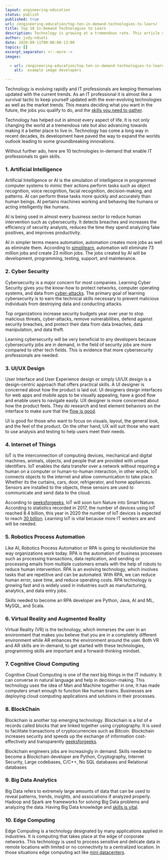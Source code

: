 ```yaml
---
layout: engineering-education
status: publish
published: true
url: /engineering-education/top-ten-in-demand-technologies-to-learn/
title: Top 10 In-Demand Technologies to Learn
description: Technology is growing at a tremendous rate. This article describes 10 demanding technologies to learn and earn skills.
author: judy-nduati
date: 2020-09-11T00:00:00-13:00
topics: []
excerpt_separator: <!--more-->
images:

  - url: /engineering-education/top-ten-in-demand-technologies-to-learn/hero.jpg
    alt:  example image developers

---
```

Technology is evolving rapidly and IT professionals are keeping themselves updated with the current trends. As an IT professional it is almost like a survival tactic to keep yourself updated with the ever-evolving technologies as well as the market trends. This means deciding what you want in the future, the jobs you qualify to do, and the [skills you need to gather](https://www.simplilearn.com/top-technology-trends-and-jobs-article).
<!--more-->
Technology has helped out in almost every aspect of life. It is not only changing the world at a tremendous rate but also advancing towards making it a better place to live in. Technology has come a long way in recent decades, its development have paved the way to expand the worlds outlook leading to some groundbreaking innovations.

Without further ado, here are 10 technologies in-demand that enable IT professionals to gain skills.

### 1. Artificial Intelligence
Artificial Intelligence or AI is the simulation of intelligence in programmed computer systems to mimic their actions perform tasks such as object recognition, voice recognition, facial recognition, decision-making, and patterns. AI can perform these tasks more quickly and accurately than human beings. AI pertains machines working and behaving like humans or acting intelligently like humans.

AI is being used in almost every business sector to reduce human intervention such as cybersecurity. It detects breaches and increases the efficiency of security analysts, reduces the time they spend analyzing fake positives, and improves productivity.

AI in simpler terms means automation, automation creates more jobs as well as eliminate them. According to [simplilearn](https://www.simplilearn.com/top-technology-trends-and-jobs-article), automation will eliminate 73 million jobs and create 23 million jobs. The jobs created by AI will be development, programming, testing, support, and maintenance.

### 2. Cyber Security
Cybersecurity is a major concern for most companies. Learning Cyber Security gives you the know-how to protect networks, computer operating systems, and data from [cyber-attacks](https://www.geeksforgeeks.org/top-10-technology-trends-that-you-can-learn-in-2020/). The primary goal of learning cybersecurity is to earn the technical skills necessary to prevent malicious individuals from destroying data and conducting attacks.

Top organizations increase security budgets year over year to stop malicious threats, cyber-attacks, remove vulnerabilities, defend against security breaches, and protect their data from data breaches, data manipulation, and data theft.

Learning cybersecurity will be very beneficial to any developers because cybersecurity jobs are in demand, in the field of security jobs are more compared to other tech fields. This is evidence that more cybersecurity professionals are needed.

### 3. UI/UX Design
User Interface and User Experience design or simply UI/UX design is a design-centric approach that offers practical skills. A UI designer is concerned about how the product is laid out. UI designers design interfaces for web apps and mobile apps to be visually appealing, have a good flow and enable users to navigate easily. UX designer is more concerned about how the product feels. They do research and test element behaviors on the interface to make sure that the [flow is good](https://www.fastcompany.com/3032719/ui-ux-who-does-what-a-designers-guide-to-the-tech-industry).

UI is good for those who want to focus on visuals, layout, the general look, and the feel of the product. On the other hand, UX will suit those who want to use analysis and testing to help users meet their needs.

### 4. Internet of Things
IoT is the interconnection of computing devices, mechanical and digital machines, animals, objects, and people that are provided with unique identifiers. IoT enables the data transfer over a network without requiring a human on a computer or human-to-human interaction, in other words, IoT connects objects to the internet and allow communication to take place. Whether its the curtains, cars, door, refrigerator, and home appliances. Sensors are installed to the objects, these sensors are used to communicate and send data to the cloud.

According to [geeksforgeeks](https://www.geeksforgeeks.org/introduction-to-internet-of-things-iot-set-1/), IoT will soon turn Nature into Smart Nature. According to statistics recorded in 2017, the number of devices using IoT reached 8.4 billion, this year in 2020 the number of IoT devices is expected to reach [30 billion](https://www.simplilearn.com/top-technology-trends-and-jobs-article). Learning IoT is vital because more IT workers are and will be needed.

### 5. Robotics Process Automation
Like AI, Robotics Process Automation or RPA is going to revolutionize the way organizations work today. RPA is the automation of business processes such as processing transactions, data replication, and sending or processing emails from multiple customers emails with the help of robots to reduce human intervention. RPA is an evolving technology, which involves tasks that are repetitive and can be automated. With RPA, we can reduce human error, save time, and reduce operating costs. RPA technology is growing fast and is widely used in industries such as manufacturing, analytics, and data entry jobs.

Skills needed to become an RPA developer are Python, Java, AI and ML, MySQL, and Scala.

### 6. Virtual Reality and Augmented Reality
Virtual Reality (VR) is the technology, which immerses the user in an environment that makes you believe that you are in a completely different environment while AR enhances the environment around the user. Both VR and AR skills are in-demand, to get started with these technologies, programming skills are important and a forward-thinking mindset.

### 7. Cognitive Cloud Computing
Cognitive Cloud Computing is one of the next big things in the IT industry. It can converse in natural language and help in decision-making. This technology uses the idea of Man and Machine together in one, It has made computers smart enough to function like human brains. Businesses are deploying cloud computing applications and solutions in their processes.

### 8. BlockChain
Blockchain is another top emerging technology. Blockchain is a list of e records called blocks that are linked together using cryptography. It is used to facilitate transactions of cryptocurrencies such as Bitcoin. Blockchain increases security and speeds up the exchange of information cost-effectively and transparently [geeksforgeeks](https://www.geeksforgeeks.org/blockchain-technology-introduction/).

Blockchain engineers jobs are increasingly in demand. Skills needed to become a Blockchain developer are Python, Cryptography, Internet Security, Large codebases, C/C++, No SQL databases and Relational databases

### 9. Big Data Analytics
Big Data refers to extremely large amounts of data that can be used to reveal patterns, trends, insights, and associations if analyzed properly. Hadoop and Spark are frameworks for solving Big Data problems and analyzing the data. Having Big Data knowledge and [skills is vital](https://www.edureka.co/big-data-hadoop-training-certification).

### 10. Edge Computing
Edge Computing is a technology designated by many applications applied in industries. It is computing that takes place at the edge of corporate networks. This technology is used to process sensitive and delicate data in remote locations with limited or no connectivity to a centralized location. In those situations edge computing act like [mini datacenters](https://www.simplilearn.com/edge-computing-vs-cloud-computing-article).

